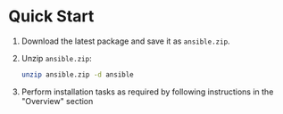 # Quick Start

1. Download the latest package and save it as `ansible.zip`.
2. Unzip `ansible.zip`:

    ``` bash
    unzip ansible.zip -d ansible
    ```

3. Perform installation tasks as required by following instructions in the "Overview" section
